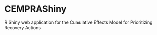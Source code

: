 # CEMPRAShiny
R Shiny web application for the Cumulative Effects Model for Prioritizing Recovery Actions
